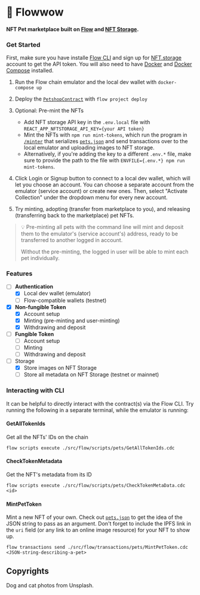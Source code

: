 # 🐶 Flowwow

#### NFT Pet marketplace built on [Flow](https://onflow.org) and [NFT Storage](https://nft.storage).

### Get Started

First, make sure you have installe [Flow CLI](https://docs.onflow.org/flow-cli/install/) and sign up for [NFT.storage](https://nft.storage) account to get the API token. You will also need to have [Docker](https://docs.docker.com/engine/install/) and [Docker Compose](https://docs.docker.com/compose/install/) installed.

1. Run the Flow chain emulator and the local dev wallet with `docker-compose up`

2. Deploy the [`PetshopContract`](./src/flow/contracts/PetshopContract.cdc) with `flow project deploy`

3. Optional: Pre-mint the NFTs
    - Add NFT storage API key in the `.env.local` file with `REACT_APP_NFTSTORAGE_API_KEY={your API token}`
    - Mint the NFTs with `npm run mint-tokens`, which run the program in [`/minter`](./minter) that serializes [`pets.json`](./pets.json) and send transactions over to the local emulator and uploading images to NFT storage.
    - Alternatively, if you're adding the key to a different `.env.*` file, make sure to provide the path to the file with `ENVFILE={.env.*} npm run mint-tokens`.

4. Click Login or Signup button to connect to a local dev wallet, which will let you choose an account. You can choose a separate account from the emulator (service account) or create new ones. Then, select "Activate Collection" under the dropdown menu for every new account.

5. Try minting, adopting (transfer from marketplace to you), and releasing (transferring back to the marketplace) pet NFTs.

> 💡 Pre-minting all pets with the command line will mint and deposit them to the emulator's (service account's) address, ready to be transferred to another logged in account.
>
> Without the pre-minting, the logged in user will be able to mint each pet individually.

### Features
- [ ] **Authentication**
    - [x] Local dev wallet (emulator)
    - [ ] Flow-compatible wallets (testnet)
- [x] **Non-fungible Token**
    - [x] Account setup
    - [x] Minting (pre-minting and user-minting)
    - [x] Withdrawing and deposit
- [ ] **Fungible Token**
    - [ ] Account setup
    - [ ] Minting
    - [ ] Withdrawing and deposit
- [ ] Storage
    - [x] Store images on NFT Storage
    - [ ] Store all metadata on NFT Storage (testnet or mainnet)

### Interacting with CLI

It can be helpful to directly interact with the contract(s) via the Flow CLI.  Try running the following in a separate terminal, while the emulator is running:

#### GetAllTokenIds
Get all the NFTs' IDs on the chain

`flow scripts execute ./src/flow/scripts/pets/GetAllTokenIds.cdc`

#### CheckTokenMetadata
Get the NFT's metadata from its ID

`flow scripts execute ./src/flow/scripts/pets/CheckTokenMetaData.cdc <id>`

#### MintPetToken
Mint a new NFT of your own. Check out [`pets.json`](./pets.json) to get the idea of the JSON string to pass as an argument. Don't forget to include the IPFS link in the `uri` field (or any link to an online image resource) for your NFT to show up.

`flow transactions send ./src/flow/transactions/pets/MintPetToken.cdc <JSON-string-describing-a-pet>`

## Copyrights

Dog and cat photos from Unsplash.
